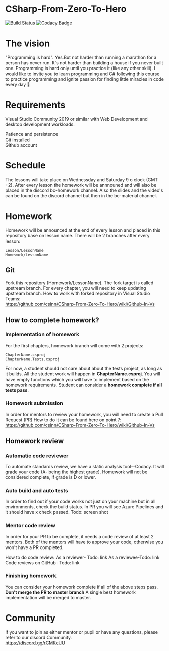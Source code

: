 # CSharp-From-Zero-To-Hero
[![Build Status](https://dev.azure.com/almantusk/From-Zero-To-Hero/_apis/build/status/csinn.CSharp-From-Zero-To-Hero?branchName=master)](https://dev.azure.com/almantusk/From-Zero-To-Hero/_build/latest?definitionId=6&branchName=master)
[![Codacy Badge](https://api.codacy.com/project/badge/Grade/a358adf21c2442cd91a4827a50213ff1)](https://www.codacy.com/manual/Almantask/CSharp-From-Zero-To-Hero?utm_source=github.com&amp;utm_medium=referral&amp;utm_content=csinn/CSharp-From-Zero-To-Hero&amp;utm_campaign=Badge_Grade)
  # The vision
"Programming is hard". Yes.But not harder than running a marathon for a person has never run. It's not harder than 
building a house if you never built one. Programming is hard only until you practice it (like any other skill). I would like to invite you to learn programming and C# following this course to practice programming and ignite passion for finding little miracles in code every day 🙂
  
  # Requirements
  Visual Studio Community 2019 or similar with Web Development and desktop development workloads.  

  Patience and persistence  
  Git installed  
  Github account  
  
  # Schedule

  The lessons will take place on Wednessday and Saturday 9 o clock (GMT +2).
  After every lesson the homework will be annnouned and will also be placed in the discord bc-homework channel.
  Also the slides and the video's can be found on the discord channel but then in the bc-material channel. 

  # Homework 
  Homework will be announced at the end of every lesson and placed in this repository base on lesson name. There will be 2 branches after every lesson:  
  ```
  Lesson/LessonName  
  Homework/LessonName  
  ```
  ## Git
  Fork this repository (Homework/LessonName). 
  The fork target is called upstream branch. For every chapter, you will need to keep updating upstream branch. 
  How to work with forked repository in Visual Studio Teams:  
  https://github.com/csinn/CSharp-From-Zero-To-Hero/wiki/Github-In-Vs
  
  ## How to complete homework? 
  ### Implementation of homework
  For the first chapters, homework branch will come with 2 projects:
  ```
  ChapterName.csproj
  ChapterName.Tests.csproj
  ```
  For now, a student should not care about about the tests project, as long as it builds. 
  All the student work will happen in **ChapterName.csproj**. 
  You will have empty functions which you will have to implement based on the homework requirements. 
  Student can consider a **homework complete if all tests pass**.
  
  ### Homework submission
 
  In order for mentors to review your homework, you will need to create a Pull Request (PR) 
  How to do it can be found here on point 7: https://github.com/csinn/CSharp-From-Zero-To-Hero/wiki/Github-In-Vs 
  
  ## Homework review
  ### Automatic code reviewer
  To automate standards review, we have a static analysis tool--Codacy. It will grade your code (A- being the highest grade). Homework will not be considered complete, if grade is D or lower. 
  ### Auto build and auto tests
  In order to find out if your code works not just on your machine but in all environments, check the build status. 
  In PR you will see Azure Pipelines and it should have x check passed. 
  Todo: screen shot 

  ### Mentor code review
  In order for your PR to be complete, it needs a code review of at least 2 mentors. 
  Both of the mentors will have to approve your code, otherwise you won't have a PR completed. 
  
  How to do code review:
  As a reviewer- Todo: link
  As a reviewee-Todo: link
  Code reviews on GitHub- Todo: link
  
  ### Finishing homework
  You can consider your homework complete if all of the above steps pass. 
  **Don't merge the PR to master branch**
  A single best homework implementation will be merged to master. 

  

  # Community
  If you want to join as either mentor or pupil or have any questions, please refer to our discord Community.  
  https://discord.gg/rCMKcUU
  
  



 

 

